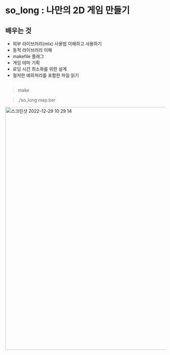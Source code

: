 # so_long : 나만의 2D 게임 만들기

## 배우는 것

- 외부 라이브러리(mlx) 사용법 이해하고 사용하기
- 동적 라이브러리 이해
- makefile 플래그
- 게임 테마 기획
- 로딩 시간 최소화를 위한 설계
- 철저한 예외처리를 포함한 파일 읽기

##
> make

> ./so_long map.ber

<img width="768" alt="스크린샷 2022-12-29 10 29 14" src="https://user-images.githubusercontent.com/50944735/209974773-c00bc375-f080-4033-98f1-b86e0727f96e.png">
